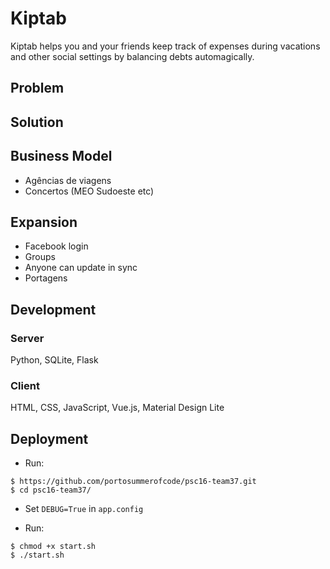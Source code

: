 # Kiptab

Kiptab helps you and your friends keep track of expenses during vacations and other social settings
by balancing debts automagically.

## Problem

## Solution

## Business Model

- Agências de viagens
- Concertos (MEO Sudoeste etc)

## Expansion

- Facebook login
- Groups
- Anyone can update in sync
- Portagens

## Development


### Server

Python, SQLite, Flask

### Client

HTML, CSS, JavaScript, Vue.js, Material Design Lite

## Deployment

- Run:

```
$ https://github.com/portosummerofcode/psc16-team37.git
$ cd psc16-team37/
```

- Set `DEBUG=True` in `app.config`

- Run:

```
$ chmod +x start.sh
$ ./start.sh
```
